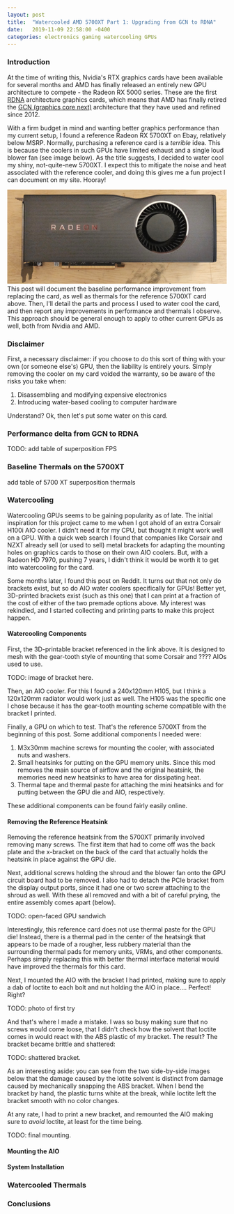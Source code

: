 ```yaml
---
layout: post
title:  "Watercooled AMD 5700XT Part 1: Upgrading from GCN to RDNA"
date:   2019-11-09 22:58:00 -0400
categories: electronics gaming watercooling GPUs
---
```

### Introduction
At the time of writing this, Nvidia's RTX graphics cards have been available for several months and AMD has finally released an entirely new GPU architecture to compete - the Radeon RX 5000 series.
These are the first [RDNA](https://en.wikipedia.org/wiki/RDNA_(microarchitecture)) architecture graphics cards, which means that AMD has finally retired the [GCN (graphics core next)](https://en.wikipedia.org/wiki/Graphics_Core_Next) architecture that they have used and refined since 2012.

With a firm budget in mind and wanting better graphics performance than my current setup, I found a reference Radeon RX 5700XT on Ebay, relatively below MSRP.
Normally, purchasing a reference card is a _terrible_ idea.
This is because the coolers in such GPUs have limited exhaust and a single loud blower fan (see image below). 
As the title suggests, I decided to water cool my shiny, not-quite-new 5700XT.
I expect this to mitigate the noise and heat associated with the reference cooler, and doing this gives me a fun project I can document on my site. Hooray!

![Reference cooler 5700XT](/images/watercooling_gpu/5700xt_top_down.jpg "Reference coolers. They look great, but sound terrible.")
This post will document the baseline performance improvement from replacing the
card, as well as thermals for the reference 5700XT card above. 
Then, I'll detail the parts and process I used to water cool the card, and then
report any improvements in performance and thermals I observe.
This approach should be general enough to apply to other current GPUs as well, both from Nvidia and AMD.

### Disclaimer
First, a necessary disclaimer: if you choose to do this sort of thing with your own (or someone else's) GPU, then the liability is entirely yours.
Simply removing the cooler on my card voided the warranty, so be aware of the risks you take when:
1. Disassembling and modifying expensive electronics
2. Introducing water-based cooling to computer hardware

Understand? Ok, then let's put some water on this card.

### Performance delta from GCN to RDNA
TODO: add table of superposition FPS

### Baseline Thermals on the 5700XT
add table of 5700 XT superposition thermals


### Watercooling
Watercooling GPUs seems to be gaining popularity as of late. 
The initial inspiration for this project came to me when I got ahold of an
extra Corsair H100i AIO cooler. I didn't need it for my CPU, but thought it
might work well on a GPU. 
With a quick web search I found that companies like Corsair and NZXT already
sell (or used to sell) metal brackets for adapting the mounting holes on
graphics cards to those on their own AIO coolers. 
But, with a Radeon HD 7970, pushing 7 years, I didn't think it would be worth it to get into watercooling for the card.


Some months later, I found this post on Reddit. It turns out that not only do
brackets exist, but so do AIO water coolers specifically for GPUs!
Better yet, 3D-printed brackets exist (such as this one) that I can print at
a fraction of the cost of either of the two premade options above.
My interest was rekindled, and I started collecting and printing parts to make this
project happen.

#### Watercooling Components
First, the 3D-printable bracket referenced in the link above. It is designed to
mesh with the gear-tooth style of mounting that some Corsair and ???? AIOs used
to use.

TODO: image of bracket here.


Then, an AIO cooler. For this I found a 240x120mm H105, but I think a 120x120mm
radiator would work just as well. The H105 was the specific one I chose because
it has the gear-tooth mounting scheme compatible with the bracket I printed.


Finally, a GPU on which to test. That's the reference 5700XT from the beginning
of this post.
Some additional components I needed were:
1. M3x30mm machine screws for mounting the cooler, with associated nuts and
			washers.
2. Small heatsinks for putting on the GPU memory units. Since this mod removes
			the main source of airflow and the original heatsink, the memories need new
heatsinks to have area for dissipating heat. 
3. Thermal tape and thermal paste for attaching the mini heatsinks and for
			putting between the GPU die and AIO, respectively.

These additional components can be found fairly easily online.

#### Removing the Reference Heatsink
Removing the reference heatsink from the 5700XT primarily involved removing
many screws. The first item that had to come off was the back plate and the
x-bracket on the back of the card that actually holds the heatsink in place
against the GPU die.

Next, additional screws holding the shroud and the blower fan onto the GPU
circuit board had to be removed. I also had to detach the PCIe bracket from the
display output ports, since it had one or two screw attaching to the shroud as
well.
With these all removed and with a bit of careful prying, the entire assembly
comes apart (below). 

TODO: open-faced GPU sandwich

Interestingly, this reference card does not use thermal paste for the GPU die!
Instead, there is a thermal pad in the center of the heatsingk that appears to 
be made of a rougher, less rubbery material than the surrounding thermal pads
for memory units, VRMs, and other components. Perhaps simply replacing this
with better thermal interface material would have improved the thermals for
this card.

Next, I mounted the AIO with the bracket I had printed, making sure to apply
a dab of loctite to each bolt and nut holding the AIO in place....
Perfect! Right?

TODO: photo of first try

And that's where I made a mistake. I was so busy making sure that no screws
would come loose, that I didn't check how the solvent that loctite comes in
would react with the ABS plastic of my bracket. The result? The bracket became
brittle and shattered:

TODO: shattered bracket.
 
As an interesting aside: you can see from the two side-by-side images below
that the damage caused by the lotite solvent is distinct from damage caused by
mechanically snapping the ABS bracket. 
When I bend the bracket by hand, the plastic turns white at the break, while
loctite left the bracket smooth with no color changes.


At any rate, I had to print a new bracket, and remounted the AIO making sure to
_avoid_ loctite, at least for the time being.

TODO: final mounting. 


#### Mounting the AIO


#### System Installation


### Watercooled Thermals


### Conclusions


